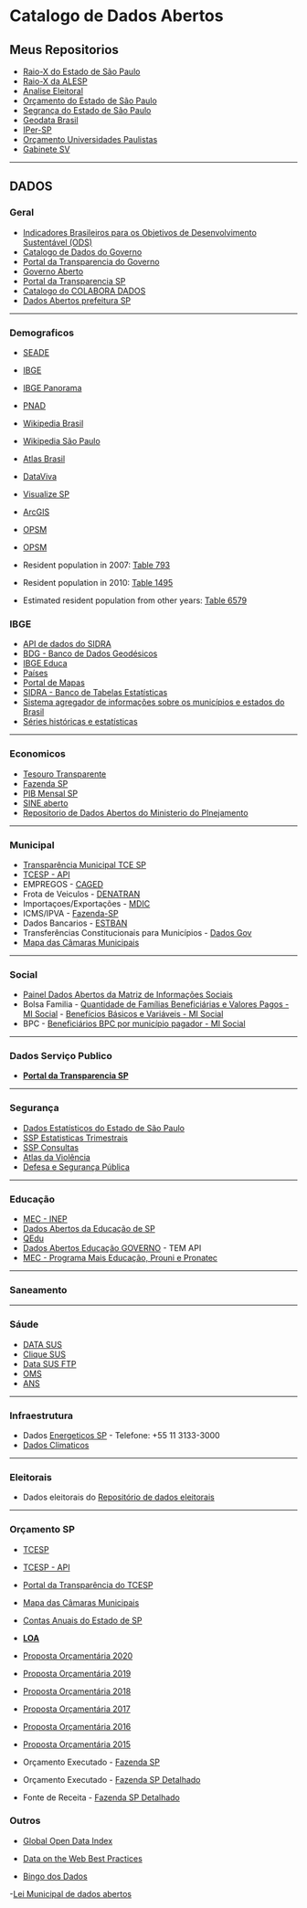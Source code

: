 # Catalogo de Dados Abertos

## Meus Repositorios

- [Raio-X do Estado de São Paulo](https://github.com/d116626/raiox_sp)
- [Raio-X da ALESP](https://github.com/d116626/raioX_alesp)
- [Analise Eleitoral](https://github.com/d116626/analise_eleitoral)
- [Orçamento do Estado de São Paulo](https://github.com/d116626/orcamento_sp)
- [Segrança do Estado de São Paulo](https://github.com/d116626/seguranca_sp)
- [Geodata Brasil](https://github.com/d116626/brasil_geodata)
- [IPer-SP](https://github.com/d116626/iper_sp)
- [Orçamento Universidades Paulistas](https://github.com/d116626/universidades_paulistas)
- [Gabinete SV](https://github.com/d116626/gabinete_sv)

----

## DADOS

### Geral
- [Indicadores Brasileiros para os Objetivos de Desenvolvimento Sustentável (ODS)](https://odsbrasil.gov.br/)
- [Catalogo de Dados do Governo](http://dados.gov.br/dataset?_organization_limit=0)
- [Portal da Transparencia do Governo](http://www.portaltransparencia.gov.br/servidores)
- [Governo Aberto](http://www.governoaberto.sp.gov.br/)
- [Portal da Transparencia SP](http://www.transparencia.sp.gov.br/)
- [Catalogo do COLABORA DADOS](http://colaboradados.com.br/)
- [Dados Abertos prefeitura SP](http://dados.prefeitura.sp.gov.br/)




----
### Demograficos
- [SEADE](http://www.seade.gov.br/lista-produtos/)
- [IBGE](https://seriesestatisticas.ibge.gov.br/lista_tema.aspx?op=0&no=10#)
- [IBGE Panorama](https://cidades.ibge.gov.br/brasil/sp/panorama)
- [PNAD](https://br.advfn.com/indicadores/pnad)


- [Wikipedia Brasil](https://pt.wikipedia.org/wiki/Demografia_do_Brasil)
- [Wikipedia São Paulo](https://pt.wikipedia.org/wiki/S%C3%A3o_Paulo_(estado)#cite_note-IBGE_Pop_2019-2)


- [Atlas Brasil](http://atlasbrasil.org.br/2013/pt/perfil_uf/sao-paulo)
- [DataViva](http://dataviva.info/en/location/4sp090607)

- [Visualize SP](http://visualizesp.seade.gov.br/category/demografia/)




- [ArcGIS](https://www.arcgis.com/home/index.html)

- [OPSM](https://wiki.openstreetmap.org/wiki/API)
- [OPSM](https://towardsdatascience.com/loading-data-from-openstreetmap-with-python-and-the-overpass-api-513882a27fd0)



- Resident population in 2007: [Table 793](https://sidra.ibge.gov.br/pesquisa/censo-demografico/contagem-2007/tabelas)
- Resident population in 2010: [Table 1495](https://sidra.ibge.gov.br/pesquisa/censo-demografico/demografico-2010/amostra-resultados-gerais)
- Estimated resident population from other years: [Table 6579](https://sidra.ibge.gov.br/pesquisa/estimapop/tabelas)

### IBGE
- [API de dados do SIDRA](http://api.sidra.ibge.gov.br/)
- [BDG - Banco de Dados Geodésicos](http://www.bdg.ibge.gov.br/appbdg/)
- [IBGE Educa](https://educa.ibge.gov.br/)
- [Países](https://paises.ibge.gov.br/)
- [Portal de Mapas](https://portaldemapas.ibge.gov.br/portal.php)
- [SIDRA - Banco de Tabelas Estatísticas](https://sidra.ibge.gov.br/home/ipca/brasil)
- [Sistema agregador de informações sobre os municípios e estados do Brasil](https://cidades.ibge.gov.br/)
- [Séries históricas e estatísticas](https://seriesestatisticas.ibge.gov.br/)


----
### Economicos
- [Tesouro Transparente](http://www.tesourotransparente.gov.br/)
- [Fazenda SP](https://portal.fazenda.sp.gov.br/acessoinformacao)
- [PIB Mensal SP](http://www.seade.gov.br/produtos/pib-mensal/)
- [SINE aberto](https://sineaberto.economia.gov.br/vagas.html)
- [Repositorio de Dados Abertos do Ministerio do Plnejamento](http://www.planejamento.gov.br/repositorio-de-dados-abertos/repositorio-de-dados-abertos)


----
### Municipal
- [Transparência Municipal TCE SP](https://transparencia.tce.sp.gov.br/)
- [TCESP - API](https://transparencia.tce.sp.gov.br/apis)
- EMPREGOS - [CAGED](http://pdet.mte.gov.br/)
- Frota de Veiculos - [DENATRAN](https://infraestrutura.gov.br/component/content/article/115-portal-denatran/8552-estat%C3%ADsticas-frota-de-ve%C3%ADculos-denatran.html)
- Importaçoes/Exportações - [MDIC](http://www.mdic.gov.br/index.php/comercio-exterior/estatisticas-de-comercio-exterior/base-de-dados-do-comercio-exterior-brasileiro-arquivos-para-download)     
- ICMS/IPVA - [Fazenda-SP](https://www.fazenda.sp.gov.br/RepasseConsulta/Consulta/repasse.aspx) 
- Dados Bancarios -  [ESTBAN](https://www.bcb.gov.br/estatisticas/estatisticabancariamunicipios)    
- Transferências Constitucionais para Municípios - [Dados Gov](http://dados.gov.br/dataset/transferencias-constitucionais-para-municipios) 
- [Mapa das Câmaras Municipais](https://painel.tce.sp.gov.br/pentaho/api/repos/%3Apublic%3ACamara%3Acamara.wcdf/generatedContent?password=zero&userid=anony)




----
### Social
- [Painel Dados Abertos da Matriz de Informações Sociais](http://aplicacoes.mds.gov.br/sagi-paineis/analise_dados_abertos/)
- Bolsa Familia - [Quantidade de Famílias Beneficiárias e Valores Pagos - MI Social](http://dados.gov.br/dataset/bolsa-familia-misocial) -  [Benefícios Básicos e Variáveis - MI Social](http://dados.gov.br/dataset/beneficios-bolsa-familia-mi-social) 
- BPC - [Beneficiários BPC por município pagador - MI Social](http://dados.gov.br/dataset/bpc-por-municipio-pagador)                           



----
### Dados Serviço Publico
- [**Portal da Transparencia SP**](http://www.transparencia.sp.gov.br/)


----
### Segurança
- [Dados Estatísticos do Estado de São Paulo](http://www.ssp.sp.gov.br/Estatistica/Pesquisa.aspx)
- [SSP Estatisticas Trimestrais](http://www.ssp.sp.gov.br/Estatistica/Trimestrais.aspx)
- [SSP Consultas](http://www.ssp.sp.gov.br/transparenciassp/Consulta.aspx)
- [Atlas da Violência](http://www.ipea.gov.br/atlasviolencia/)
- [Defesa e Segurança Pública](http://dados.gov.br/dataset?groups=defesa-seguranca)





----
### Educação
- [MEC - INEP](http://inep.gov.br/web/guest/microdados)
- [Dados Abertos da Educação de SP](https://dados.educacao.sp.gov.br/search/type/dataset)
- [QEdu](https://www.qedu.org.br/)
- [Dados Abertos Educação GOVERNO](http://educacao.dadosabertosbr.com/escolas/estatisticas) -  TEM API
- [MEC - Programa Mais Educação, Prouni e Pronatec](http://dadosabertos.mec.gov.br)
----
### Saneamento



----
### Sáude
- [DATA SUS](http://www2.datasus.gov.br/DATASUS/index.php?area=0901&item=1)   
- [Clique SUS](https://www.cliquesus.com.br/)
- [Data SUS FTP](http://ftp.datasus.gov.br/dissemin/publicos/SIHSUS/200801_/dados/)
- [OMS](https://www.who.int/gho/themes/en/)
- [ANS](http://www.ans.gov.br/planos-de-saude-e-operadoras/informacoes-e-avaliacoes-de-operadoras)

----
### Infraestrutura
- Dados [Energeticos SP](http://dadosenergeticos.energia.sp.gov.br/portalcev2/index.html) -  Telefone: +55 11 3133-3000
- [Dados Climaticos](http://bancodedados.cptec.inpe.br/)



----
### Eleitorais
- Dados eleitorais do [ Repositório de dados eleitorais ](http://www.tse.jus.br/eleicoes/estatisticas/repositorio-de-dados-eleitorais-1)


----
### Orçamento SP
- [TCESP](https://www.tce.sp.gov.br/#)
- [TCESP - API](https://transparencia.tce.sp.gov.br/apis)
- [Portal da Transparência do TCESP](https://www4.tce.sp.gov.br/transparencia/)
- [Mapa das Câmaras Municipais](https://painel.tce.sp.gov.br/pentaho/api/repos/%3Apublic%3ACamara%3Acamara.wcdf/generatedContent?password=zero&userid=anony)
- [Contas Anuais do Estado de SP](https://www.tce.sp.gov.br/contas-anuais)
-  [**LOA**](https://www.al.sp.gov.br/alesp/pesquisa-proposicoes/?direction=inicio&lastPage=0&currentPage=0&act=detalhe&idDocumento=&rowsPerPage=20&currentPageDetalhe=1&tpDocumento=&method=search&text=&natureId=&legislativeNumber=&legislativeYear=&natureIdMainDoc=loa&anoDeExercicio=&strInitialDate=&strFinalDate=&author=105&supporter=&politicalPartyId=&stageId=)
 - [Proposta Orçamentária 2020](https://www.al.sp.gov.br/propositura/?id=1000289881)
 - [Proposta Orçamentária 2019](https://www.al.sp.gov.br/propositura/?id=1000232720)
 - [Proposta Orçamentária 2018](https://www.al.sp.gov.br/propositura/?id=1000171074)
 - [Proposta Orçamentária 2017](https://www.al.sp.gov.br/propositura/?id=1000005738)
 - [Proposta Orçamentária 2016](https://www.al.sp.gov.br/propositura/?id=1279623)
 - [Proposta Orçamentária 2015](https://www.al.sp.gov.br/propositura/?id=1225049)
 

- Orçamento Executado - [Fazenda SP](https://portal.fazenda.sp.gov.br/acessoinformacao/Paginas/Consulta-Receita-Orçamentária.aspx)
- Orçamento Executado - [Fazenda SP Detalhado](https://www.fazenda.sp.gov.br/SigeoLei131/Paginas/FlexConsDespesa.aspx)


- Fonte de Receita - [Fazenda SP Detalhado](https://www.fazenda.sp.gov.br/SigeoLei131/Paginas/FlexConsReceita.aspx)





### Outros
- [Global Open Data Index](https://index.okfn.org/dataset/)

- [Data on the Web Best Practices](https://www.w3.org/TR/dwbp/)

- [Bingo dos Dados](https://campagnucci.github.io/opendatabingo/)

-[Lei Municipal de dados abertos](http://legislacao.prefeitura.sp.gov.br/leis/lei-16051-de-06-de-agosto-de-2014)

